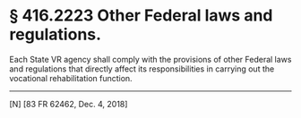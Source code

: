 # § 416.2223   Other Federal laws and regulations.

Each State VR agency shall comply with the provisions of other Federal laws and regulations that directly affect its responsibilities in carrying out the vocational rehabilitation function.



---

[N] [83 FR 62462, Dec. 4, 2018]




